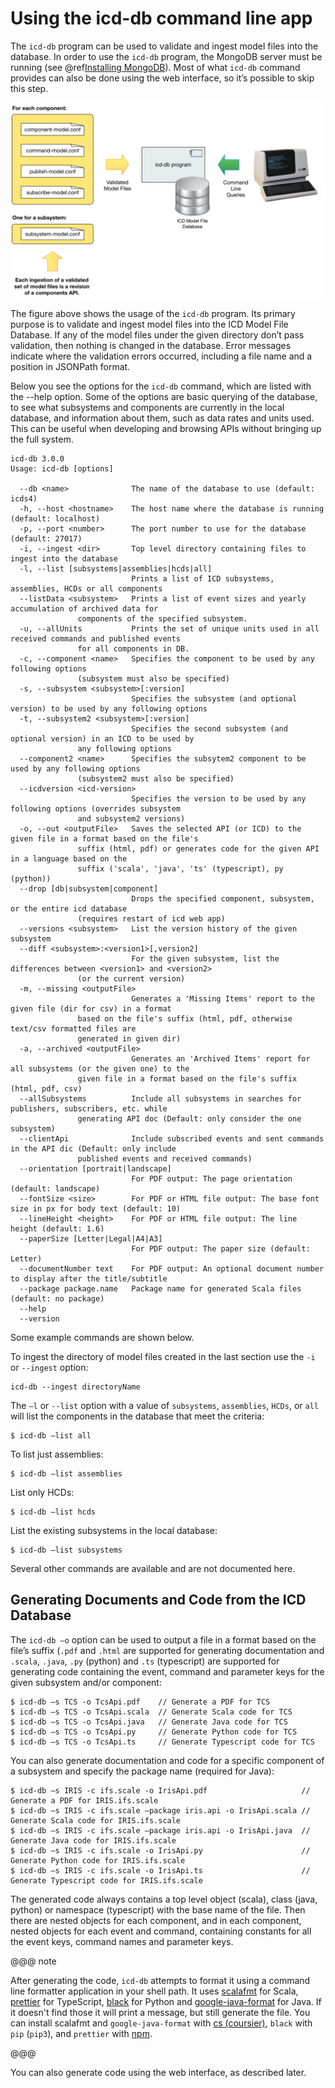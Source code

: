 # Using the icd-db command line app

The `icd-db` program can be used to validate and ingest model files into the database. In order to use the `icd-db` program, the MongoDB server must be running (see @ref[Installing MongoDB](../installing/installing.md#installing-mongodb)). Most of what `icd-db` command provides can also be done using the web interface, so it’s possible to skip this step.

![](../images/icd-db/icd-db.png)

The figure above shows the usage of the `icd-db` program. Its primary purpose is to validate and ingest model files into the ICD Model File Database. If any of the model files under the given directory don’t pass validation, then nothing is changed in the database. Error messages indicate where the validation errors occurred, including a file name and a position in JSONPath format.

Below you see the options for the `icd-db` command, which are listed with the --help option. Some of the options are basic querying of the database, to see what subsystems and components are currently in the local database, and information about them, such as data rates and units used. This can be useful when developing and browsing APIs without bringing up the full system.

```
icd-db 3.0.0
Usage: icd-db [options]

  --db <name>              The name of the database to use (default: icds4)
  -h, --host <hostname>    The host name where the database is running (default: localhost)
  -p, --port <number>      The port number to use for the database (default: 27017)
  -i, --ingest <dir>       Top level directory containing files to ingest into the database
  -l, --list [subsystems|assemblies|hcds|all]
                           Prints a list of ICD subsystems, assemblies, HCDs or all components
  --listData <subsystem>   Prints a list of event sizes and yearly accumulation of archived data for 
			   components of the specified subsystem.
  -u, --allUnits           Prints the set of unique units used in all received commands and published events 
			   for all components in DB.
  -c, --component <name>   Specifies the component to be used by any following options 
			   (subsystem must also be specified)
  -s, --subsystem <subsystem>[:version]
                           Specifies the subsystem (and optional version) to be used by any following options
  -t, --subsystem2 <subsystem>[:version]
                           Specifies the second subsystem (and optional version) in an ICD to be used by 
			   any following options
  --component2 <name>      Specifies the subsytem2 component to be used by any following options 
			   (subsystem2 must also be specified)
  --icdversion <icd-version>
                           Specifies the version to be used by any following options (overrides subsystem 
			   and subsystem2 versions)
  -o, --out <outputFile>   Saves the selected API (or ICD) to the given file in a format based on the file's
 			   suffix (html, pdf) or generates code for the given API in a language based on the
 			   suffix ('scala', 'java', 'ts' (typescript), py (python))
  --drop [db|subsystem|component]
                           Drops the specified component, subsystem, or the entire icd database 
			   (requires restart of icd web app)
  --versions <subsystem>   List the version history of the given subsystem
  --diff <subsystem>:<version1>[,version2]
                           For the given subsystem, list the differences between <version1> and <version2> 
			   (or the current version)
  -m, --missing <outputFile>
                           Generates a 'Missing Items' report to the given file (dir for csv) in a format 
			   based on the file's suffix (html, pdf, otherwise text/csv formatted files are
 			   generated in given dir)
  -a, --archived <outputFile>
                           Generates an 'Archived Items' report for all subsystems (or the given one) to the
 			   given file in a format based on the file's suffix (html, pdf, csv)
  --allSubsystems          Include all subsystems in searches for publishers, subscribers, etc. while 
			   generating API doc (Default: only consider the one subsystem)
  --clientApi              Include subscribed events and sent commands in the API dic (Default: only include
			   published events and received commands)
  --orientation [portrait|landscape]
                           For PDF output: The page orientation (default: landscape)
  --fontSize <size>        For PDF or HTML file output: The base font size in px for body text (default: 10)
  --lineHeight <height>    For PDF or HTML file output: The line height (default: 1.6)
  --paperSize [Letter|Legal|A4|A3]
                           For PDF output: The paper size (default: Letter)
  --documentNumber text    For PDF output: An optional document number to display after the title/subtitle
  --package package.name   Package name for generated Scala files (default: no package)
  --help
  --version
```

Some example commands are shown below.

To ingest the directory of model files created in the last section use the `-i` or `--ingest` option:

    icd-db --ingest directoryName

The `–l` or `--list` option with a value of `subsystems`, `assemblies`, `HCDs`, or `all` will list the components in the database that meet the criteria:

    $ icd-db –list all

To list just assemblies:

    $ icd-db –list assemblies

List only HCDs:

    $ icd-db –list hcds

List the existing subsystems in the local database:

    $ icd-db –list subsystems

Several other commands are available and are not documented here.

## Generating Documents and Code from the ICD Database

The `icd-db –o` option can be used to output a file in a format based on the file’s suffix (`.pdf` and `.html` are supported for generating documentation and `.scala`, `.java`, `.py` (python) and `.ts` (typescript) are supported for generating code containing the event, command and parameter keys for the given subsystem and/or component:

    $ icd-db –s TCS -o TcsApi.pdf    // Generate a PDF for TCS
    $ icd-db –s TCS -o TcsApi.scala  // Generate Scala code for TCS
    $ icd-db –s TCS -o TcsApi.java   // Generate Java code for TCS
    $ icd-db –s TCS -o TcsApi.py     // Generate Python code for TCS
    $ icd-db –s TCS -o TcsApi.ts     // Generate Typescript code for TCS

You can also generate documentation and code for a specific component of a subsystem and specify the package name (required for Java):

```
$ icd-db –s IRIS -c ifs.scale -o IrisApi.pdf                     // Generate a PDF for IRIS.ifs.scale
$ icd-db –s IRIS -c ifs.scale –package iris.api -o IrisApi.scala // Generate Scala code for IRIS.ifs.scale
$ icd-db –s IRIS -c ifs.scale –package iris.api -o IrisApi.java  // Generate Java code for IRIS.ifs.scale
$ icd-db –s IRIS -c ifs.scale -o IrisApi.py                      // Generate Python code for IRIS.ifs.scale
$ icd-db –s IRIS -c ifs.scale -o IrisApi.ts                      // Generate Typescript code for IRIS.ifs.scale
```

The generated code always contains a top level object (scala), class (java, python) or namespace (typescript) with the base name of the file. Then there are nested objects for each component, and in each component, nested objects for each event and command, containing constants for all the event keys, command names and parameter keys.

@@@ note

After generating the code, `icd-db` attempts to format it using a command line formatter application in your shell path. It uses [scalafmt](https://scalameta.org/scalafmt/) for Scala, [prettier](https://prettier.io/) for TypeScript, [black](https://github.com/psf/black) for Python and [google-java-format](https://github.com/google/google-java-format) for Java. If it doesn't find those it will print a  message, but still generate the file. You can install scalafmt and `google-java-format` with [cs (coursier)](https://get-coursier.io/), `black` with `pip` (`pip3`), and `prettier` with [npm](https://www.npmjs.com/).

@@@

You can also generate code using the web interface, as described later.

